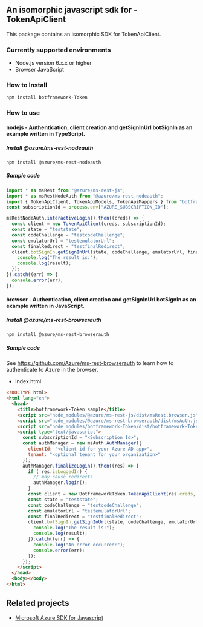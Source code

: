 ## An isomorphic javascript sdk for - TokenApiClient

This package contains an isomorphic SDK for TokenApiClient.

### Currently supported environments

- Node.js version 6.x.x or higher
- Browser JavaScript

### How to Install

```
npm install botframework-Token
```

### How to use

#### nodejs - Authentication, client creation and getSignInUrl botSignIn as an example written in TypeScript.

##### Install @azure/ms-rest-nodeauth

```
npm install @azure/ms-rest-nodeauth
```

##### Sample code

```ts
import * as msRest from "@azure/ms-rest-js";
import * as msRestNodeAuth from "@azure/ms-rest-nodeauth";
import { TokenApiClient, TokenApiModels, TokenApiMappers } from "botframework-Token";
const subscriptionId = process.env["AZURE_SUBSCRIPTION_ID"];

msRestNodeAuth.interactiveLogin().then((creds) => {
  const client = new TokenApiClient(creds, subscriptionId);
  const state = "teststate";
  const codeChallenge = "testcodeChallenge";
  const emulatorUrl = "testemulatorUrl";
  const finalRedirect = "testfinalRedirect";
  client.botSignIn.getSignInUrl(state, codeChallenge, emulatorUrl, finalRedirect).then((result) => {
    console.log("The result is:");
    console.log(result);
  });
}).catch((err) => {
  console.error(err);
});
```

#### browser - Authentication, client creation and getSignInUrl botSignIn as an example written in JavaScript.

##### Install @azure/ms-rest-browserauth

```
npm install @azure/ms-rest-browserauth
```

##### Sample code

See https://github.com/Azure/ms-rest-browserauth to learn how to authenticate to Azure in the browser.

- index.html
```html
<!DOCTYPE html>
<html lang="en">
  <head>
    <title>botframework-Token sample</title>
    <script src="node_modules/@azure/ms-rest-js/dist/msRest.browser.js"></script>
    <script src="node_modules/@azure/ms-rest-browserauth/dist/msAuth.js"></script>
    <script src="node_modules/botframework-Token/dist/botframework-Token.js"></script>
    <script type="text/javascript">
      const subscriptionId = "<Subscription_Id>";
      const authManager = new msAuth.AuthManager({
        clientId: "<client id for your Azure AD app>",
        tenant: "<optional tenant for your organization>"
      });
      authManager.finalizeLogin().then((res) => {
        if (!res.isLoggedIn) {
          // may cause redirects
          authManager.login();
        }
        const client = new BotframeworkToken.TokenApiClient(res.creds, subscriptionId);
        const state = "teststate";
        const codeChallenge = "testcodeChallenge";
        const emulatorUrl = "testemulatorUrl";
        const finalRedirect = "testfinalRedirect";
        client.botSignIn.getSignInUrl(state, codeChallenge, emulatorUrl, finalRedirect).then((result) => {
          console.log("The result is:");
          console.log(result);
        }).catch((err) => {
          console.log("An error occurred:");
          console.error(err);
        });
      });
    </script>
  </head>
  <body></body>
</html>
```

## Related projects

- [Microsoft Azure SDK for Javascript](https://github.com/Azure/azure-sdk-for-js)
